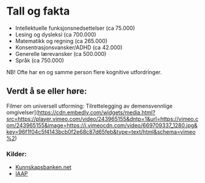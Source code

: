 # Tall og fakta
- Intellektuelle funksjonsnedsettelser (ca 75.000)
- Lesing og dysleksi (ca 700.000)
- Matematikk og regning (ca 265.000)
- Konsentrasjonsvansker/ADHD (ca 42.000)
- Generelle lærevansker (ca 500.000)
- Språk (ca 750.000)

NB! Ofte har en og samme person flere kognitive utfordringer.

## Verdt å se eller høre:
Filmer om universell utforming: Tilrettelegging av demensvennlige omgivelser](https://cdn.embedly.com/widgets/media.html?src=https://player.vimeo.com/video/243965155&dntp=1&url=https://vimeo.com/243965155&image=https://i.vimeocdn.com/video/669709337_1280.jpg&key=96f1f04c5f4143bcb0f2e68c87d65feb&type=text/html&schema=vimeo%2)

### Kilder:
- [Kunnskapsbanken.net](https://www.kunnskapsbanken.net/kategori/kognisjon/)
- [IAAP](https://www.accessibilityassociation.org/)
